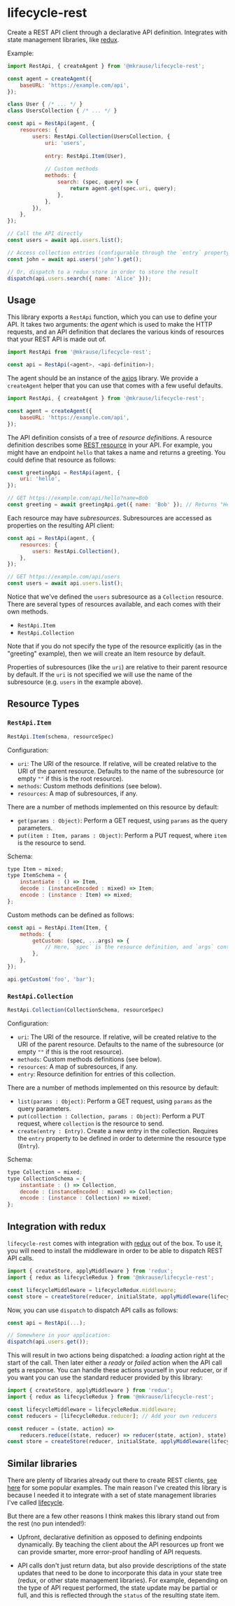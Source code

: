 
# lifecycle-rest

Create a REST API client through a declarative API definition. Integrates with state management libraries, like [redux](https://redux.js.org).

Example:

```js
import RestApi, { createAgent } from '@mkrause/lifecycle-rest';

const agent = createAgent({
    baseURL: 'https://example.com/api',
});

class User { /* ... */ }
class UsersCollection { /* ... */ }

const api = RestApi(agent, {
    resources: {
        users: RestApi.Collection(UsersCollection, {
            uri: 'users',
            
            entry: RestApi.Item(User),
            
            // Custom methods
            methods: {
                search: (spec, query) => {
                    return agent.get(spec.uri, query);
                },
            },
        }),
    },
});

// Call the API directly
const users = await api.users.list();

// Access collection entries (configurable through the `entry` property)
const john = await api.users('john').get();

// Or, dispatch to a redux store in order to store the result
dispatch(api.users.search({ name: 'Alice' }));
```


## Usage

This library exports a `RestApi` function, which you can use to define your API. It takes two arguments: the *agent* which is used to make the HTTP requests, and an API definition that declares the various kinds of resources that your REST API is made out of.

```js
import RestApi from '@mkrause/lifecycle-rest';

const api = RestApi(<agent>, <api-definition>);
```

The agent should be an instance of the [axios](https://github.com/axios/axios) library. We provide a `createAgent` helper that you can use that comes with a few useful defaults.

```js
import RestApi, { createAgent } from '@mkrause/lifecycle-rest';

const agent = createAgent({
    baseURL: 'https://example.com/api',
});
```

The API definition consists of a tree of *resource definitions*. A resource definition describes some [REST resource](https://stackoverflow.com/questions/10799198/what-are-rest-resources) in your API. For example, you might have an endpoint `hello` that takes a name and returns a greeting. You could define that resource as follows:

```js
const greetingApi = RestApi(agent, {
    uri: 'hello',
});

// GET https://example.com/api/hello?name=Bob
const greeting = await greetingApi.get({ name: 'Bob' }); // Returns "Hello Bob!"
```

Each resource may have *subresources*. Subresources are accessed as properties on the resulting API client:

```js
const api = RestApi(agent, {
    resources: {
        users: RestApi.Collection(),
    },
});

// GET https://example.com/api/users
const users = await api.users.list();
```

Notice that we've defined the `users` subresource as a `Collection` resource. There are several types of resources available, and each comes with their own methods.

  * `RestApi.Item`
  * `RestApi.Collection`

Note that if you do not specify the type of the resource explicitly (as in the "greeting" example), then we will create an Item resource by default.

Properties of subresources (like the `uri`) are relative to their parent resource by default. If the `uri` is not specified we will use the name of the subresource (e.g. `users` in the example above).


## Resource Types

### `RestApi.Item`

```js
RestApi.Item(schema, resourceSpec)
```

Configuration:

  * `uri`: The URI of the resource. If relative, will be created relative to the URI of the parent resource. Defaults to the name of the subresource (or empty `""` if this is the root resource).
  * `methods`: Custom methods definitions (see below).
  * `resources`: A map of subresources, if any.

There are a number of methods implemented on this resource by default:

  * `get(params : Object)`: Perform a GET request, using `params` as the query parameters.
  * `put(item : Item, params : Object)`: Perform a PUT request, where `item` is the resource to send.

Schema:

```js
type Item = mixed;
type ItemSchema = {
    instantiate : () => Item,
    decode : (instanceEncoded : mixed) => Item;
    encode : (instance : Item) => mixed;
};
```

Custom methods can be defined as follows:

```js
const api = RestApi.Item(Item, {
    methods: {
        getCustom: (spec, ...args) => {
            // Here, `spec` is the resource definition, and `args` contains any remaining arguments
        },
    },
});

api.getCustom('foo', 'bar');
```


### `RestApi.Collection`

```js
RestApi.Collection(CollectionSchema, resourceSpec)
```

Configuration:

  * `uri`: The URI of the resource. If relative, will be created relative to the URI of the parent resource. Defaults to the name of the subresource (or empty `""` if this is the root resource).
  * `methods`: Custom methods definitions (see below).
  * `resources`: A map of subresources, if any.
  * `entry`: Resource definition for entries of this collection.

There are a number of methods implemented on this resource by default:

  * `list(params : Object)`: Perform a GET request, using `params` as the query parameters.
  * `put(collection : Collection, params : Object)`: Perform a PUT request, where `collection` is the resource to send.
  * `create(entry : Entry)`. Create a new entry in the collection. Requires the `entry` property to be defined in order to determine the resource type (`Entry`).


Schema:

```js
type Collection = mixed;
type CollectionSchema = {
    instantiate : () => Collection,
    decode : (instanceEncoded : mixed) => Collection;
    encode : (instance : Collection) => mixed;
};
```


## Integration with redux

`lifecycle-rest` comes with integration with [redux](https://redux.js.org) out of the box. To use it, you will need to install the middleware in order to be able to dispatch REST API calls.

```js
import { createStore, applyMiddleware } from 'redux';
import { redux as lifecycleRedux } from '@mkrause/lifecycle-rest';

const lifecycleMiddleware = lifecycleRedux.middleware;
const store = createStore(reducer, initialState, applyMiddleware(lifecycleMiddleware));
```

Now, you can use `dispatch` to dispatch API calls as follows:

```js
const api = RestApi(...);

// Somewhere in your application:
dispatch(api.users.get());
```

This will result in two actions being dispatched: a *loading* action right at the start of the call. Then later either a *ready* or *failed* action when the API call gets a response. You can handle these actions yourself in your reducer, or if you want you can use the standard reducer provided by this library:

```js
import { createStore, applyMiddleware } from 'redux';
import { redux as lifecycleRedux } from '@mkrause/lifecycle-rest';

const lifecycleMiddleware = lifecycleRedux.middleware;
const reducers = [lifecycleRedux.reducer]; // Add your own reducers

const reducer = (state, action) =>
    reducers.reduce((state, reducer) => reducer(state, action), state);
const store = createStore(reducer, initialState, applyMiddleware(lifecycleMiddleware));
```


## Similar libraries

There are plenty of libraries already out there to create REST clients, [see here](https://github.com/marmelab/awesome-rest#javascript-clients) for some popular examples. The main reason I've created this library is because I needed it to integrate with a set of state management libraries I've called [lifecycle](https://github.com/mkrause/lifecycle-loader).

But there are a few other reasons I think makes this library stand out from the rest (no pun intended!):

* Upfront, declarative definition as opposed to defining endpoints dynamically. By teaching the client about the API resources up front we can provide smarter, more error-proof handling of API requests.

* API calls don't just return data, but also provide descriptions of the state updates that need to be done to incorporate this data in your state tree (redux, or other state management libraries). For example, depending on the type of API request performed, the state update may be partial or full, and this is reflected through the `status` of the resulting state item.

